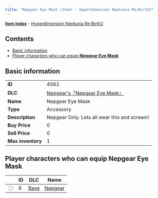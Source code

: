 ```yaml
---
title: "Nepgear Eye Mask (Item) - Hyperdimension Neptunia Re;Birth2"
---
```


[**Item Index**](/neptunia/rb2/item/index.html) - [Hyperdimension Neptunia Re;Birth2](/neptunia/rb2)

## Contents

- [Basic information](#basic-information)
- [Player characters who can equip **Nepgear Eye Mask**](#player-characters-who-can-equip-nepgear-eye-mask)

## Basic information

|   |   |
| -- | -- |
| **ID** | 4562 |
| **DLC** | [Nepgear's『Nepgear Eye Mask』](/neptunia/rb2/dlc/10-eye-mask.html) |
| **Name** | Nepgear Eye Mask |
| **Type** | Accessory |
| **Description** | Nepgear Only. Lets all wear this and scream! |
| **Buy Price** | 0 |
| **Sell Price** | 0 |
| **Max inventory** | 1 |

## Player characters who can equip **Nepgear Eye Mask**

|    | ID | DLC | Name |
| -- | -- | --- | ---- |
| <input type="checkbox" id="rb2-player-0-6" class="trackbox" /> | 6 | [Base](/neptunia/rb2/dlc/0-base.html) | [Nepgear](/neptunia/rb2/player/0-6-nepgear.html) |